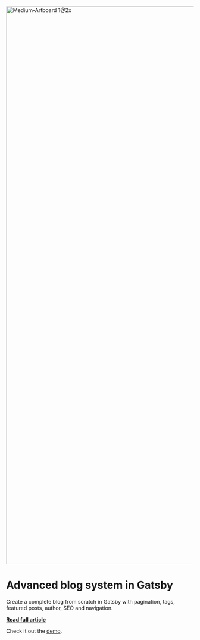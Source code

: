 <img width="1500" alt="Medium-Artboard 1@2x" src="https://user-images.githubusercontent.com/4838076/57085600-7149e900-6cf4-11e9-8511-3427b409e2d6.png">

# Advanced blog system in Gatsby

Create a complete blog from scratch in Gatsby with pagination, tags, featured posts, author, SEO and navigation.

**[Read full article](https://danilowoz.com/blog/advanced-blog-system-in-gatsby)**

Check it out the [demo](https://gatsby-advanced-blog-system.danilowoz.now.sh/).
